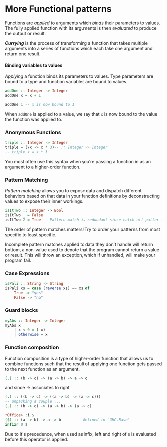 # More Functional patterns

Functions are *applied* to arguments which *binds* their parameters to values. The fully applied function with its arguments is then *evaluated* to produce the output or result.



***Currying*** is the process of transforming a function that takes multiple arguments into a series of functions which each take one argument and return one result.



#### Binding variables to values

*Applying* a function binds its parameters to values. Type parameters are bound to a type and function variables are bound to values.

```haskell
addOne :: Integer -> Integer
addOne x = x + 1

addOne 1 -- x is now bound to 1
```

When `addOne` is applied to a value, we say that `x` is now bound to the value the function was applied to.



### Anonymous Functions

```haskell
triple :: Integer -> Integer
triple = (\x -> x * 3)-- :: Integer -> Integer
-- triple x = x * 3
```

You most often use this syntax when you’re passing a function in as an argument to a higher-order function.



### Pattern Matching

*Pattern matching* allows you to expose data and dispatch different behaviors based on that data in your function definitions by deconstructing values to expose their inner workings.

```haskell
isItTwo :: Integer -> Bool
isItTwo _ = False
isItTwo 2 = True -- Pattern match is redundant since catch all patter is exhaustive
```

The order of pattern matches matters! Try to order your patterns from most specific to least specific.

Incomplete pattern matches applied to data they don’t handle will return bottom, a non-value used to denote that the program cannot return a value or result. This will throw an exception, which if unhandled, will make your program fail.



### Case Expressions

```haskell
isPali :: String -> String
isPali xs = case (reverse xs) == xs of
    True -> "yes"
    False -> "no"
```



### Guard blocks

```haskell
myAbs :: Integer -> Integer
myAbs x
	| x < 0 = (-x)
	| otherwise = x
```



### Function composition

Function composition is a type of higher-order function that allows us to combine functions such that the result of applying one function gets passed to the next function as an argument.

```haskell
(.) :: (b -> c) -> (a -> b) -> a -> c
```

and since -> associates to right

```haskell
(.) :: ((b -> c) -> ((a -> b) -> (a -> c)))
-- unpacking a couple ...
(.) :: (b -> c) -> (a -> b) -> (a -> c)
```

```haskell
*Office> :i $
($) :: (a -> b) -> a -> b       -- Defined in `GHC.Base'
infixr 0 $
```

Due to it's precedence, when used as infix, left and right of `$` is evaluated before this operator is applied.

